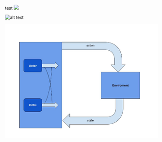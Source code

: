 test
<img src="https://raw.githubusercontent.com/SinaPournia/DeepLearning-Trader/master/images/ReinforcementLearning.png">



![alt text](https://raw.githubusercontent.com/SinaPournia/DeepLearning-Trader/master/images/ReinforcementLearning.png)





![](images/ACtorCritic.jpg)